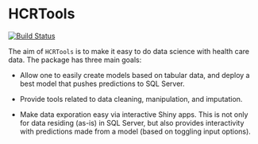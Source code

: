 # HCRTools

[![Build Status](https://travis-ci.com/HealthCatalystSLC/HCRTools.svg?token=GcLDmxqBxykNkCM4zaMX&branch=master)](https://travis-ci.com/HealthCatalystSLC/HCRTools)


The aim of `HCRTools` is to make it easy to do data science with health care 
data. The package has three main goals:

-  Allow one to easily create models based on tabular data, and deploy a best
model that pushes predictions to SQL Server.

-  Provide tools related to data cleaning, manipulation, and imputation.

-  Make data exporation easy via interactive Shiny apps. This is not only for 
data residing (as-is) in SQL Server, but also provides interactivity
with predictions made from a model (based on toggling input options).
